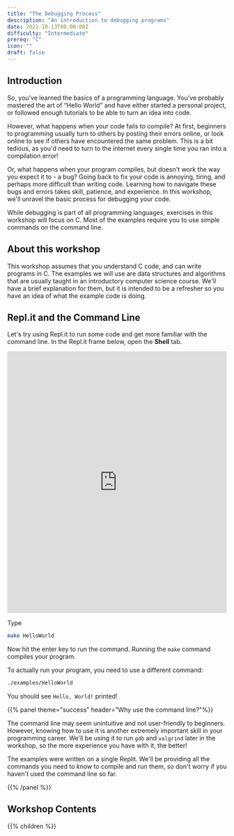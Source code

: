 ```yaml
---
title: "The Debugging Process"
description: "An introduction to debugging programs"
date: 2021-10-13T00:00:00Z
difficulty: "Intermediate"
prereq: "C"
icon: ""
draft: false
---
```


## Introduction

So, you’ve learned the basics of a programming language. You’ve probably mastered the art of “Hello World” and have either started a personal project, or followed enough tutorials to be able to turn an idea into code.

However, what happens when your code fails to compile? At first, beginners to programming usually turn to others by posting their errors online, or look online to see if others have encountered the same problem. This is a bit tedious, as you'd need to turn to the internet every single time you ran into a compilation error!

Or, what happens when your program compiles, but doesn't work the way you expect it to - a bug? Going back to fix your code is annoying, tiring, and perhaps more difficult than writing code. Learning how to navigate these bugs and errors takes skill, patience, and experience. In this workshop, we'll unravel the basic process for debugging your code.

While debugging is part of all programming languages, exercises in this workshop will focus on C. Most of the examples require you to use simple commands on the command line.

## About this workshop

This workshop assumes that you understand C code, and can write programs in C. The examples we will use are data structures and algorithms that are usually taught in an introductory computer science course. We'll have a brief explanation for them, but it is intended to be a refresher so you have an idea of what the example code is doing.

## Repl.it and the Command Line

Let's try using Repl.it to run some code and get more familiar with the command line. In the Repl.it frame below, open the **Shell** tab.

<iframe height="600px" width="100%" src="https://replit.com/@nuevofoundation/Debugging-Samples-C#HelloWorld.c" scrolling="no" frameborder="no" allowtransparency="true" allowfullscreen="true" sandbox="allow-forms allow-pointer-lock allow-popups allow-same-origin allow-scripts allow-modals"></iframe>

Type 

```bash
make HelloWorld
```

Now hit the enter key to run the command. Running the `make` command compiles your program.

To actually run your program, you need to use a different command:
```bash
./examples/HelloWorld
```

You should see `Hello, World!` printed!

{{% panel theme="success" header="Why use the command line?"%}}

The command line may seem unintuitive and not user-friendly to beginners. However, knowing how to use it is another extremely important skill in your programming career. We'll be using it to run `gdb` and `valgrind` later in the workshop, so the more experience you have with it, the better!

The examples were written on a single Replit. We'll be providing all the commands you need to know to compile and run them, so don't worry if you haven't used the command line so far. 

{{% /panel %}}

## Workshop Contents

{{% children %}}


